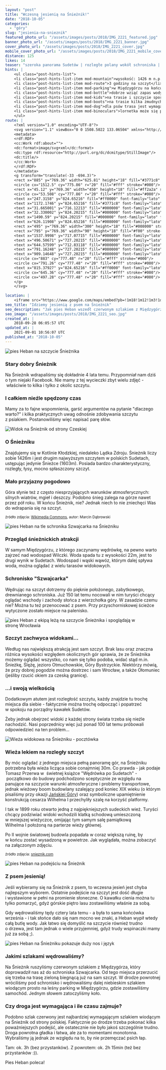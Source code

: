 ```yaml
---
layout: "post"
title: "Wczesną jesienią na Śnieżnik!"
date: "2018-10-05"
categories:
  - "góry"
slug: "jesienia-na-snieznik"
featured_photo_url: "/assets/images/posts/2018/IMG_2221_featured.jpg"
banner_photo_url: "/assets/images/posts/2018/IMG_2221_banner.jpg"
cover_photo_url: "/assets/images/posts/2018/IMG_2221_cover.jpg"
mobile_cover_photo_url: "/assets/images/posts/2018/IMG_2221_mobile_cover.jpg"
distance: 125
likes: 14
teaser: "szeroka panorama Sudetów | rozległe polany wokół schroniska | kilka wymagających podejść"
hints: |
    <ul class="post-hints-list">
    <li class="post-hints-list-item mod-mountain">wysokość: 1426 m n.p.m</li>
    <li class="post-hints-list-item mod-route">3 godziny na szczyt</li>
    <li class="post-hints-list-item mod-parking">w Międzygórzu na końcu ulicy Śnieżnej znajdują się dwa parkingi</li>
    <li class="post-hints-list-item mod-bottle">dobrze wziąć zapas wody dla psa</li>
    <li class="post-hints-list-item mod-kids">na trasie i szczycie sporo dzieci</li>
    <li class="post-hints-list-item mod-boots">na trasie kilka żmudnych podejść (na czerwonym szlaku)</li>
    <li class="post-hints-list-item mod-dog">dla psów trasa jest wymagająca</li>
    <li class="post-hints-list-item mod-binoculars">lornetka może się przydać do oglądania widoków</li>
    </ul>
route: |
    <?xml version="1.0" encoding="UTF-8"?>
    <svg version="1.1" viewBox="0 0 1508.5022 133.06504" xmlns="http://www.w3.org/2000/svg" xmlns:cc="http://creativecommons.org/ns#" xmlns:dc="http://purl.org/dc/elements/1.1/" xmlns:rdf="http://www.w3.org/1999/02/22-rdf-syntax-ns#">
    <metadata>
    <rdf:RDF>
    <cc:Work rdf:about="">
    <dc:format>image/svg+xml</dc:format>
    <dc:type rdf:resource="http://purl.org/dc/dcmitype/StillImage"/>
    <dc:title/>
    </cc:Work>
    </rdf:RDF>
    </metadata>
    <g transform="translate(-33 -694.3)">
    <rect x="885" y="769.36" width="625.81" height="18" fill="#3771c8" stroke-width=".83051"/>
    <circle cx="1512.5" cy="775.86" r="20" fill="#fff" stroke="#000"/>
    <rect x="45.12" y="769.36" width="450" height="18" fill="#ff2a2a" stroke-width=".97493"/>
    <circle cx="53.508" cy="777.86" r="20" fill="#fff" stroke="#000"/>
    <text x="247.3158" y="824.65216" fill="#ff0000" font-family="lato" font-size="20px" letter-spacing="0px" stroke-width="1px" word-spacing="0px" style="line-height:0%" xml:space="preserve"><tspan fill="#ff0000">1,5km</tspan></text>
    <text x="1172.1746" y="824.65216" fill="#3771c8" font-family="lato" font-size="20px" letter-spacing="0px" stroke-width="1px" word-spacing="0px" style="line-height:0%" xml:space="preserve"><tspan fill="#3771c8">2,5km</tspan></text>
    <text x="31.665001" y="716.12213" fill="#000000" font-family="lato" font-size="30px" font-weight="300" letter-spacing="0px" stroke-width="1px" word-spacing="0px" style="line-height:0%" xml:space="preserve"><tspan x="31.665001" y="716.12213" style="line-height:0.89999998">Parking</tspan><tspan x="31.665001" y="743.12213" style="line-height:0.89999998">w Międzygórzu</tspan></text>
    <text x="32.330002" y="824.20215" fill="#000000" font-family="lato" font-size="20px" letter-spacing="0px" stroke-width="1px" word-spacing="0px" style="line-height:0%" xml:space="preserve"><tspan x="32.330002" y="824.20215">start</tspan></text>
    <text x="1490.59" y="824.20215" fill="#000000" font-family="lato" font-size="20px" letter-spacing="0px" stroke-width="1px" word-spacing="0px" style="line-height:0%" xml:space="preserve"><tspan x="1490.59" y="824.20215">meta</tspan></text>
    <text x="626.11908" y="824.65216" fill="#008000" font-family="lato" font-size="20px" letter-spacing="0px" stroke-width="1px" word-spacing="0px" style="line-height:0%" xml:space="preserve"><tspan>3km</tspan></text>
    <rect x="495" y="769.36" width="300" height="18" fill="#008000" stroke-width=".79603"/>
    <rect x="795" y="769.36" width="90" height="18" fill="#f00" stroke-width=".436"/>
    <text x="1537.9998" y="717.07715" fill="#000000" font-family="lato" font-size="30px" font-weight="300" letter-spacing="0px" stroke-width="1px" text-align="end" text-anchor="end" word-spacing="0px" style="font-feature-settings:normal;font-variant-caps:normal;font-variant-ligatures:normal;font-variant-numeric:normal;line-height:0%" xml:space="preserve"><tspan x="1537.9998" y="717.07715" text-align="end" style="font-feature-settings:normal;font-variant-caps:normal;font-variant-ligatures:normal;font-variant-numeric:normal;line-height:0.89999998">Parking</tspan><tspan x="1537.9998" y="744.07715" text-align="end" style="font-feature-settings:normal;font-variant-caps:normal;font-variant-ligatures:normal;font-variant-numeric:normal;line-height:0.89999998">w Międzygórzu</tspan></text>
    <text x="496.50671" y="727.20215" fill="#000000" font-family="lato" font-size="20px" font-weight="300" letter-spacing="0px" text-align="center" text-anchor="middle" word-spacing="0px" style="font-feature-settings:normal;font-variant-caps:normal;font-variant-ligatures:normal;font-variant-numeric:normal;line-height:1.25" xml:space="preserve"><tspan x="496.50671" y="727.20215">schronisko</tspan><tspan x="496.50671" y="752.20215">na Śnieżniku</tspan></text>
    <text x="644.57599" y="712.83118" fill="#000000" font-family="lato" font-size="30px" font-weight="300" letter-spacing="0px" text-align="center" text-anchor="middle" word-spacing="0px" style="font-feature-settings:normal;font-variant-caps:normal;font-variant-ligatures:normal;font-variant-numeric:normal;line-height:1.25" xml:space="preserve"><tspan x="644.57599" y="712.83118">szczyt</tspan><tspan x="644.57599" y="750.33118">Śnieżnika</tspan></text>
    <text x="791.16248" y="727.20215" fill="#000000" font-family="lato" font-size="20px" font-weight="300" letter-spacing="0px" text-align="center" text-anchor="middle" word-spacing="0px" style="font-feature-settings:normal;font-variant-caps:normal;font-variant-ligatures:normal;font-variant-numeric:normal;line-height:1.25" xml:space="preserve"><tspan x="791.16248" y="727.20215">schronisko</tspan><tspan x="791.16248" y="752.20215">na Śnieżniku</tspan></text>
    <text x="909.14648" y="727.20215" fill="#000000" font-family="lato" font-size="20px" font-weight="300" letter-spacing="0px" text-align="center" text-anchor="middle" word-spacing="0px" style="font-feature-settings:normal;font-variant-caps:normal;font-variant-ligatures:normal;font-variant-numeric:normal;line-height:1.25" xml:space="preserve"><tspan x="909.14648" y="727.20215">Przełęcz</tspan><tspan x="909.14648" y="752.20215">Śnieżnicka</tspan></text>
    <circle cx="883" cy="777.48" r="20" fill="#fff" stroke="#000"/>
    <circle cx="791.26" cy="777.48" r="20" fill="#fff" stroke="#000"/>
    <text x="815.37927" y="824.65216" fill="#ff0000" font-family="lato" font-size="20px" letter-spacing="0px" stroke-width="1px" word-spacing="0px" style="line-height:0%" xml:space="preserve"><tspan fill="#ff0000">0,5km</tspan></text>
    <circle cx="645.36" cy="777.48" r="20" fill="#fff" stroke="#000"/>
    <circle cx="497.28" cy="777.48" r="20" fill="#fff" stroke="#000"/>
    </g>
    </svg>
    
location: |
    <iframe src="https://www.google.com/maps/embed?pb=!1m18!1m12!1m3!1d193804.9919232696!2d16.65805827522665!3d50.339566191402405!2m3!1f0!2f0!3f0!3m2!1i1024!2i768!4f13.1!3m3!1m2!1s0x0%3A0x0!2zNTDCsDEzJzExLjciTiAxNsKwNDcnMTYuNyJF!5e0!3m2!1spl!2spl!4v1538678881533" frameborder="0" style="border:0" allowfullscreen></iframe>
seo_title: "Idziemy jesienią z psem na Śnieżnik"
seo_description: "Jak pies Heban wszedł czerwonym szlakiem z Międzygórza na Śnieżnik. Opis trasy i napotkanych atrakcji."
seo_image: "/assets/images/posts/2018/IMG_2221_seo.jpg"
created_at: |
    2018-09-28 06:05:57 UTC
updated_at: |
    2021-09-01 10:56:07 UTC
published_at: "2018-10-05"
---
```


<section class="post-section">
  <div class="post-section-photo">
    <picture>
      <source srcset="{{ '/assets/images/posts/2018/IMG_2228.jpg' | relative_url }}" media="(min-width: 980px)">
      <img srcset="{{ '/assets/images/posts/2018/IMG_2228_cropped.jpg' | relative_url }}" alt="pies Heban na szczycie Śnieżnika">
    </picture>
  </div>
  <div class="post-section-wrapper">
    <section class="post-section-content">
      <h1>Stary dobry Śnieżnik</h1>
      <p>Na Śnieżnik wdrapaliśmy się dokładnie 4&nbsp;lata temu. Przypomniał nam dziś o&nbsp;tym niejaki Facebook. Nie mamy z&nbsp;tej wycieczki zbyt wielu zdjęć -&nbsp;właściwie to kilka i&nbsp;tylko z&nbsp;okolic szczytu.</p>
    </section>
    <section class="post-section-content">
      <h1>I całkiem nieźle spędzony czas</h1>
      <p>Mamy za to fajne wspomnienia, garść argumentów na pytanie "dlaczego warto?" i&nbsp;kilka praktycznych uwag odnośnie zdobywania szczytu z&nbsp;psiakiem. Postanowiliśmy więc napisać parę słów.<br></p>
    </section>
  </div>
</section>
<section class="post-section">
  <div class="post-section-photo">
    <picture>
      <source srcset="{{ '/assets/images/posts/2018/Snieznik_Klodzki_mountain_(southern_side).jpeg' | relative_url }}" media="(min-width: 980px)">
      <img srcset="{{ '/assets/images/posts/2018/Snieznik_Klodzki_mountain_(southern_side)_cropped.jpeg' | relative_url }}" alt="Widok na Śnieżnik od strony Czeskiej">
    </picture>
  </div>
  <div class="post-section-wrapper">
    <section class="post-section-content">
      <h1>O Śnieżniku</h1>
      <p>Znajdujemy się w&nbsp;Kotlinie Kłodzkiej, niedaleko Lądka Zdroju. Śnieżnik liczy sobie 1426m i&nbsp;jest drugim najwyższym szczytem w&nbsp;polskich Sudetach, ustępując jedynie Śnieżce (1603m). Posiada bardzo charakterystyczny, rozległy, łysy, mocno spłaszczony szczyt. </p>
    </section>
    <section class="post-section-content">
      <h1>Mało przyjazny pogodowo</h1>
      <p>Góra słynie też z&nbsp;często niesprzyjających warunków atmosferycznych: silnych wiatrów, mgieł i&nbsp;deszczy. Podobno śnieg zalega na górze nawet przez pół roku. W&nbsp;końcu Śnieżnik, nie? Jednak niech to nie zniechęci Was do wdrapania się na szczyt.</p>
      <p><small>źródło zdjęcia: <a target="_blank" href="https://commons.wikimedia.org/wiki/File:Snieznik_Klodzki_mountain_(southern_side).jpeg">Wikimedia Commons</a>, autor: Marcin Dąbrowski</small></p>
    </section>
  </div>
</section>
<section class="post-section">
  <div class="post-section-photo">
    <picture>
      <source srcset="{{ '/assets/images/posts/2018/IMG_2191v1.jpg' | relative_url }}" media="(min-width: 980px)">
      <img srcset="{{ '/assets/images/posts/2018/IMG_2191v1_cropped.jpg' | relative_url }}" alt="pies Heban na tle schronika Szwajcarka na Śnieżniku">
    </picture>
  </div>
  <div class="post-section-wrapper">
    <section class="post-section-content">
      <h1>Przegląd śnieżnickich atrakcji</h1>
      <p>W&nbsp;samym Międzygórzu, z&nbsp;którego zaczynamy wędrówkę, na pewno warto zajrzeć nad wodospad Wilczki. Woda spada tu z&nbsp;wysokości 22m, jest to drugi wynik w&nbsp;Sudetach. Wodospad i&nbsp;wąski wąwóz, którym dalej spływa woda, można oglądać z&nbsp;wielu tarasów widokowych.</p>
    </section>
    <section class="post-section-content">
      <h1>Schronisko "Szwajcarka"</h1>
      <p>Wędrując na szczyt dotrzemy do pięknie położonego, zabytkowego, drewnianego schroniska. Już 150 lat temu nocowali w&nbsp;nim turyści chcący oglądać wschody i&nbsp;zachody słońca z&nbsp;wierzchołka góry. W&nbsp;zasadzie czemu nie? Można tu też przenocować z&nbsp;psem. Przy przyschorniskowej ścieżce wytyczone zostało miejsce na palenisko.</p>
    </section>
  </div>
</section>
<section class="post-section">
  <div class="post-section-photo">
    <picture>
      <source srcset="{{ '/assets/images/posts/2018/IMG_2221.jpg' | relative_url }}" media="(min-width: 980px)">
      <img srcset="{{ '/assets/images/posts/2018/IMG_2221_cropped.jpg' | relative_url }}" alt="pies Heban z&nbsp;ekipą leżą na szczycie Śnieżnika i&nbsp;spoglądają&nbsp;w stronę&nbsp;Wrocławia">
    </picture>
  </div>
  <div class="post-section-wrapper">
    <section class="post-section-content">
      <h1>Szczyt zachwyca widokami...</h1>
      <p>Według nas największą atrakcją jest sam szczyt. Brak lasu oraz znaczna różnica wysokości względem okolicznych gór sprawia, że ze Śnieżnika możemy oglądać wszystko, co nam się tylko podoba, widać stąd m.in. Śnieżkę, Ślężę, jezioro Otmuchowskie, Góry Bystrzyckie. Niektórzy mówią, że przy dobrej pogodzie można dostrzec i&nbsp;sam Wrocław, a&nbsp;także Ołomuniec (jeśliby rzucić okiem za czeską granicę).</p>
    </section>
    <section class="post-section-content">
      <h1>...i swoją wielkością</h1>
      <p>Dodatkowym atutem jest rozległość szczytu, każdy znajdzie tu trochę miejsca dla siebie -&nbsp;faktycznie można trochę odpocząć i&nbsp;popatrzeć w&nbsp;spokoju na porządny kawałek Sudetów.</p>
      <p>Żeby jednak obejrzeć widoki z&nbsp;każdej strony świata trzeba się nieźle nachodzić. Nasi poprzednicy więc już ponad 100 lat temu próbowali odpowiedzieć na ten problem...</p>
    </section>
  </div>
</section>
<section class="post-section mod-vertical">
  <div class="post-section-photo">
    <picture>
      <source srcset="{{ '/assets/images/posts/2018/n_wieza-3.png.jpeg' | relative_url }}" media="(min-width: 980px)">
      <img srcset="{{ '/assets/images/posts/2018/n_wieza-3.png_cropped.jpeg' | relative_url }}" alt="Wieża widokowa na Śnieżniku -&nbsp;pocztówka">
    </picture>
  </div>
  <div class="post-section-wrapper">
    <section class="post-section-content">
      <h1>Wieża lekiem na rozległy szczyt</h1>
      <p>By móc oglądać z jednego miejsca pełną panoramę gór, na Śnieżniku potrzebna była wieża licząca sobie conajmniej 30m. Co prawda - jak podaje Tomasz Przerwa w &nbsp;świetnej książce "Wędrówka po Sudetach" - początkowo do budowy podchodzono sceptycznie ze względu na panujące na szczycie warunki atmosferyczne i problemy transportowe, jednak wieżowy boom budowlany szalejący pod koniec XIX wieku (o którym pisaliśmy przy okazji <a href="/tajemnicza-wieza-na-janskiej-gorze" target="_blank">Jańskiej Góry</a>) oraz symboliczne upamiętnienie konstrukcją cesarza Wilhelma&nbsp;I przechyliły szalę na korzyść platformy.</p>
    </section> 
    <section class="post-section-content">
       <p>I tak w 1899 roku otwarto jedną z najpiękniejszych sudeckich wież. Turyści chcący podziwiać widoki wchodzili klatką schodową umieszczoną w mniejszej wieżyczce, omijając tym samym salę pamiątkową Wilhelma&nbsp;I położoną na parterze wieży głównej.</p><p>Po II wojnie światowej budowla popadała w coraz większą ruinę, by w końcu zostać wysadzoną w powietrze. Jak wyglądała, można zobaczyć na załączonym zdjęciu.</p>
        <p><small>źródło zdjęcia: <a href="//www.snieznik.com/wieza-widokowa-na-sniezniku" target="_blank">snieznik.com</a></small></p>
    </section>
  </div>
</section>
<section class="post-section mod-vertical">
  <div class="post-section-photo">
    <picture>
      <source srcset="{{ '/assets/images/posts/2018/IMG_2199v1.jpg' | relative_url }}" media="(min-width: 980px)">
      <img srcset="{{ '/assets/images/posts/2018/IMG_2199v1_cropped.jpg' | relative_url }}" alt="pies Heban na podejściu na Śnieżnik">
    </picture>
  </div>
  <div class="post-section-wrapper">
    <section class="post-section-content">
      <h1>Z psem jesienią!</h1>
      <p>Jeśli wybieramy się na Śnieżnik z&nbsp;psem, to wczesna jesień jest chyba najlepszym wyborem. Ostatnie podejście na szczyt jest dość długie i&nbsp;wystawione w&nbsp;pełni na promienie słoneczne. O&nbsp;kawałku cienia można tu tylko pomarzyć, gdyż górskie piętro lasu zostawiliśmy właśnie za sobą.</p>
    </section>
    <section class="post-section-content">
      <p>Gdy wędrowaliśmy tędy cztery lata temu -&nbsp;a była to sama końcówka września -&nbsp;i tak słońce dało się nam mocno we znaki, a&nbsp;Heban wypił wtedy całą butlę wody. Jak łatwo się domyślić na szczycie również trudno o&nbsp;drzewa, jest tam jednak o&nbsp;wiele przyjemniej, gdyż trudy wspinaczki mamy już za sobą ;).</p>
    </section>
  </div>
</section>
<section class="post-section mod-vertical">
  <div class="post-section-photo">
    <picture>
      <source src="{{ '/assets/images/posts/2018/IMG_2210.jpg' | relative_url }}" media="(min-width: 980px)">
      <img src="{{ '/assets/images/posts/2018/IMG_2210.jpg' | relative_url }}" alt="pies Heban na Śnieżniku pokazuje duży nos i&nbsp;język">
    </picture>
  </div>
  <div class="post-section-wrapper">
    <section class="post-section-content">
      <h1>Jakimi szlakami wędrowaliśmy?</h1>
      <p>Na Śnieżnik ruszyliśmy czerwonym szlakiem z&nbsp;Międzygórza, który doprowadził nas aż do schroniska Szwajcarka. Od tego miejsca przerzucić się trzeba na trasę zieloną biegnącą już na sam szczyt. W&nbsp;drodze powrotnej wróciliśmy pod schronisko i&nbsp;wędrowaliśmy dalej niebieskim szlakiem wiodącym prosto na leśny parking w&nbsp;Międzygórzu, gdzie zostawiliśmy samochód. Jednym słowem zatoczyliśmy koło.</p>
    </section>
    <section class="post-section-content">
      <h1>Czy droga jest wymagająca i&nbsp;ile czasu zajmuje?</h1>
      <p>Podobno szlak czerwony jest najbardziej wymagającym szlakiem wiodącym na Śnieżnik od strony polskiej. Faktycznie po drodze trzeba pokonać kilka poważniejszych podejść, ale ostatecznie nie było jakoś szczególnie trudno. Droga powrotna gładka i&nbsp;łatwa, ale za to momentami monotonna. Wybraliśmy ją jednak ze względu na to, by nie przemęczać psich łap.</p><p>Tam: ok. 3h (bez przystanków). Z&nbsp;powrotem: ok. 2h 15min (też bez przystanków :)).</p><p>Pies Heban poleca!</p>
    </section>
  </div>
</section>
